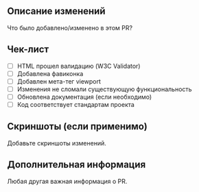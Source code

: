 ## Описание изменений
Что было добавлено/изменено в этом PR?

## Чек-лист
- [ ] HTML прошел валидацию (W3C Validator)
- [ ] Добавлена фавиконка
- [ ] Добавлен мета-тег viewport
- [ ] Изменения не сломали существующую функциональность
- [ ] Обновлена документация (если необходимо)
- [ ] Код соответствует стандартам проекта

## Скриншоты (если применимо)
Добавьте скриншоты изменений.

## Дополнительная информация
Любая другая важная информация о PR.